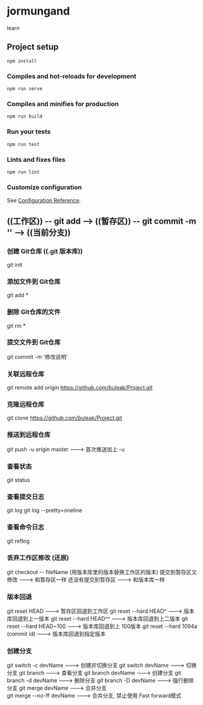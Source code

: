 # jormungand
learn

## Project setup
```
npm install
```

### Compiles and hot-reloads for development
```
npm run serve
```

### Compiles and minifies for production
```
npm run build
```

### Run your tests
```
npm run test
```

### Lints and fixes files
```
npm run lint
```

### Customize configuration
See [Configuration Reference](https://cli.vuejs.org/config/).

## ((工作区)) -- git add --> ((暂存区)) -- git commit -m '' --> ((当前分支)) 

### 创建 Git仓库 ((.git 版本库))
git init

### 添加文件到 Git仓库 
git add *

### 删除 Git仓库的文件
git rm *

### 提交文件到 Git仓库
git commit -m '修改说明'

### 关联远程仓库
git remote add origin https://github.com/buleak/Project.git

### 克隆远程仓库
git clone https://github.com/buleak/Project.git

### 推送到远程仓库
git push -u origin master   ---> 首次推送加上 -u

### 查看状态
git status

### 查看提交日志
git log 
git log --pretty=oneline

### 查看命令日志
git reflog 

### 丢弃工作区修改   (还原) 
git checkout -- fileName  (用版本库里的版本替换工作区的版本)
提交到暂存区又修改 ---> 和暂存区一样
还没有提交到暂存区 ---> 和版本库一样 

### 版本回退
git reset HEAD                      ---> 暂存区回退到工作区 
git reset --hard HEAD^              ---> 版本库回退到上一版本
git reset --hard HEAD^^             ---> 版本库回退到上二版本
git reset --hard HEAD~100           ---> 版本库回退到上 100版本
git reset --hard 1094a (commit id)  ---> 版本库回退到指定版本

### 创建分支
git switch -c devName       ---> 创建并切换分支
git switch devName          ---> 切换分支
git branch                  ---> 查看分支
git branch devName          ---> 创建分支
git branch -d devName       ---> 删除分支
git branch -D devName       ---> 强行删除分支
git merge devName           ---> 合并分支  
git merge --no-ff devName   ---> 合并分支, 禁止使用 Fast forward模式 

